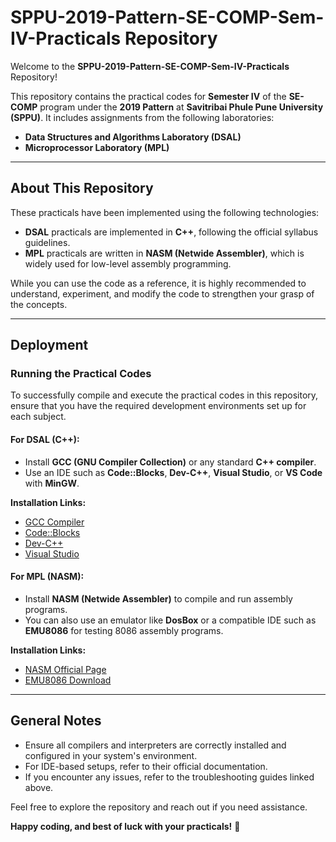 # SPPU-2019-Pattern-SE-COMP-Sem-IV-Practicals Repository

Welcome to the **SPPU-2019-Pattern-SE-COMP-Sem-IV-Practicals** Repository!

This repository contains the practical codes for **Semester IV** of the **SE-COMP** program under the **2019 Pattern** at **Savitribai Phule Pune University (SPPU)**. It includes assignments from the following laboratories:

* **Data Structures and Algorithms Laboratory (DSAL)**
* **Microprocessor Laboratory (MPL)**

---

## About This Repository

These practicals have been implemented using the following technologies:

* **DSAL** practicals are implemented in **C++**, following the official syllabus guidelines.
* **MPL** practicals are written in **NASM (Netwide Assembler)**, which is widely used for low-level assembly programming.

While you can use the code as a reference, it is highly recommended to understand, experiment, and modify the code to strengthen your grasp of the concepts.

---

## Deployment

### Running the Practical Codes

To successfully compile and execute the practical codes in this repository, ensure that you have the required development environments set up for each subject.

#### For DSAL (C++):

* Install **GCC (GNU Compiler Collection)** or any standard **C++ compiler**.
* Use an IDE such as **Code::Blocks**, **Dev-C++**, **Visual Studio**, or **VS Code** with **MinGW**.

**Installation Links:**

* [GCC Compiler](https://gcc.gnu.org/)
* [Code::Blocks](http://www.codeblocks.org/)
* [Dev-C++](https://sourceforge.net/projects/orwelldevcpp/)
* [Visual Studio](https://visualstudio.microsoft.com/)

#### For MPL (NASM):

* Install **NASM (Netwide Assembler)** to compile and run assembly programs.
* You can also use an emulator like **DosBox** or a compatible IDE such as **EMU8086** for testing 8086 assembly programs.

**Installation Links:**

* [NASM Official Page](https://www.nasm.us/)
* [EMU8086 Download](https://emu8086-microprocessor-emulator.software.informer.com/)

---

## General Notes

* Ensure all compilers and interpreters are correctly installed and configured in your system's environment.
* For IDE-based setups, refer to their official documentation.
* If you encounter any issues, refer to the troubleshooting guides linked above.

Feel free to explore the repository and reach out if you need assistance.

**Happy coding, and best of luck with your practicals!** 🚀
